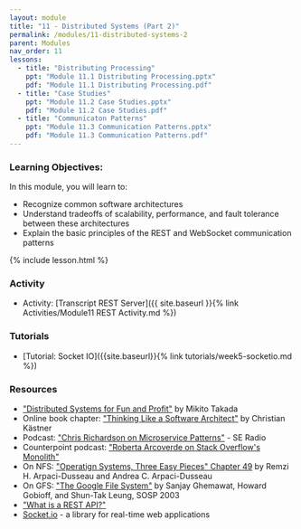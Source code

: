 ```yaml
---
layout: module
title: "11 - Distributed Systems (Part 2)"
permalink: /modules/11-distributed-systems-2
parent: Modules
nav_order: 11
lessons: 
  - title: "Distributing Processing"
    ppt: "Module 11.1 Distributing Processing.pptx"
    pdf: "Module 11.1 Distributing Processing.pdf"
  - title: "Case Studies"
    ppt: "Module 11.2 Case Studies.pptx"
    pdf: "Module 11.2 Case Studies.pdf"
  - title: "Communicaton Patterns"
    ppt: "Module 11.3 Communication Patterns.pptx"
    pdf: "Module 11.3 Communication Patterns.pdf"
---
```

### Learning Objectives:
In this module, you will learn to:
* Recognize common software architectures
* Understand tradeoffs of scalability, performance, and fault tolerance between these architectures
* Explain the basic principles of the REST and WebSocket communication patterns


{% include lesson.html %}

### Activity
* Activity: [Transcript REST Server]({{ site.baseurl }}{% link Activities/Module11 REST Activity.md %})

### Tutorials
* [Tutorial: Socket IO]({{site.baseurl}}{% link tutorials/week5-socketio.md %})


### Resources
* ["Distributed Systems for Fun and Profit"](http://book.mixu.net/distsys/index.html) by Mikito Takada
* Online book chapter: ["Thinking Like a Software Architect"](https://ckaestne.medium.com/thinking-like-a-software-architect-121ea6919871)  by Christian Kästner
* Podcast: ["Chris Richardson on Microservice Patterns"](https://www.se-radio.net/2019/06/episode-370-chris-richardson-on-microservice-patterns/) - SE Radio
* Counterpoint podcast: ["Roberta Arcoverde on Stack Overflow's Monolith"](https://hanselminutes.com/847/engineering-stack-overflow-with-roberta-arcoverde)
* On NFS: ["Operatign Systems, Three Easy Pieces" Chapter 49](https://pages.cs.wisc.edu/~remzi/OSTEP/dist-nfs.pdf) by Remzi H. Arpaci-Dusseau and Andrea C. Arpaci-Dusseau
* On GFS: ["The Google File System"](https://static.googleusercontent.com/media/research.google.com/en//archive/gfs-sosp2003.pdf) by Sanjay Ghemawat, Howard Gobioff, and Shun-Tak Leung, SOSP 2003
* ["What is a REST API?"](https://www.sitepoint.com/rest-api/)
* [Socket.io](https://socket.io/) - a library for real-time web applications

